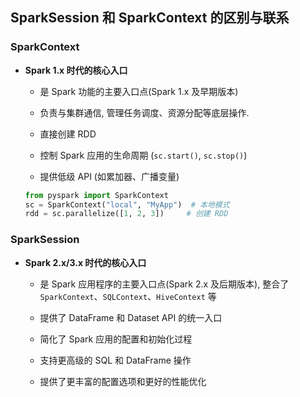 
## SparkSession 和 SparkContext 的区别与联系

### SparkContext

- **Spark 1.x 时代的核心入口**
    - 是 Spark 功能的主要入口点(Spark 1.x 及早期版本)

    - 负责与集群通信, 管理任务调度、资源分配等底层操作. 

    - 直接创建 RDD

    - 控制 Spark 应用的生命周期 (`sc.start()`, `sc.stop()`)

    - 提供低级 API (如累加器、广播变量)

    ```python
    from pyspark import SparkContext
    sc = SparkContext("local", "MyApp")  # 本地模式
    rdd = sc.parallelize([1, 2, 3])     # 创建 RDD
    ```

### SparkSession

- **Spark 2.x/3.x 时代的核心入口**
    - 是 Spark 应用程序的主要入口点(Spark 2.x 及后期版本), 整合了 `SparkContext`、`SQLContext`、`HiveContext` 等

    - 提供了 DataFrame 和 Dataset API 的统一入口

    - 简化了 Spark 应用的配置和初始化过程

    - 支持更高级的 SQL 和 DataFrame 操作

    - 提供了更丰富的配置选项和更好的性能优化
